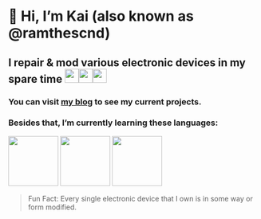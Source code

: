 # 👋 Hi, I’m Kai (also known as @ramthescnd)

## I repair & mod various electronic devices in my spare time  <img src="https://user-images.githubusercontent.com/38145225/160478136-8fd2323e-53dd-43fc-99b5-632c252060cb.png" width="28" height="28"><img src= "https://user-images.githubusercontent.com/38145225/160478879-df6346ba-644c-42ef-8730-9ddfb9297838.png" width="28" height="28"><img src="https://user-images.githubusercontent.com/38145225/160479076-aae00132-aa04-42ca-b408-9294315fa8ff.png" width="28" height="28">

### You can visit [my blog](https://kais-corner.xyz/blog/) to see my current projects.             
  
  
### Besides that, I’m currently learning these languages:  

<img src="https://user-images.githubusercontent.com/38145225/160480634-f0f952a0-03d9-48ac-b19c-ca96177551b1.png" width="100" height="100"> <img src="https://user-images.githubusercontent.com/38145225/160480873-84d3b92e-276d-4910-9fd2-17a0ec73a7de.png" width="100" height="100"> <img src="https://user-images.githubusercontent.com/38145225/160481010-a896bd85-47a9-42d8-9bf8-bb4e6f631b0f.png" width="100" height="100">



       
> Fun Fact: Every single electronic device that I own is in some way or form modified.
